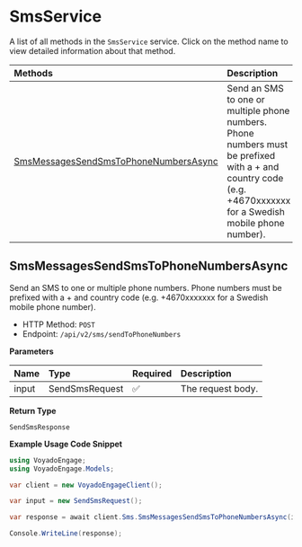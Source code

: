 # SmsService

A list of all methods in the `SmsService` service. Click on the method name to view detailed information about that method.

| Methods                                                                         | Description                                                                                                                                                   |
| :------------------------------------------------------------------------------ | :------------------------------------------------------------------------------------------------------------------------------------------------------------ |
| [SmsMessagesSendSmsToPhoneNumbersAsync](#smsmessagessendsmstophonenumbersasync) | Send an SMS to one or multiple phone numbers. Phone numbers must be prefixed with a + and country code (e.g. +4670xxxxxxx for a Swedish mobile phone number). |

## SmsMessagesSendSmsToPhoneNumbersAsync

Send an SMS to one or multiple phone numbers. Phone numbers must be prefixed with a + and country code (e.g. +4670xxxxxxx for a Swedish mobile phone number).

- HTTP Method: `POST`
- Endpoint: `/api/v2/sms/sendToPhoneNumbers`

**Parameters**

| Name  | Type           | Required | Description       |
| :---- | :------------- | :------- | :---------------- |
| input | SendSmsRequest | ✅       | The request body. |

**Return Type**

`SendSmsResponse`

**Example Usage Code Snippet**

```csharp
using VoyadoEngage;
using VoyadoEngage.Models;

var client = new VoyadoEngageClient();

var input = new SendSmsRequest();

var response = await client.Sms.SmsMessagesSendSmsToPhoneNumbersAsync(input);

Console.WriteLine(response);
```

<!-- This file was generated by liblab | https://liblab.com/ -->
